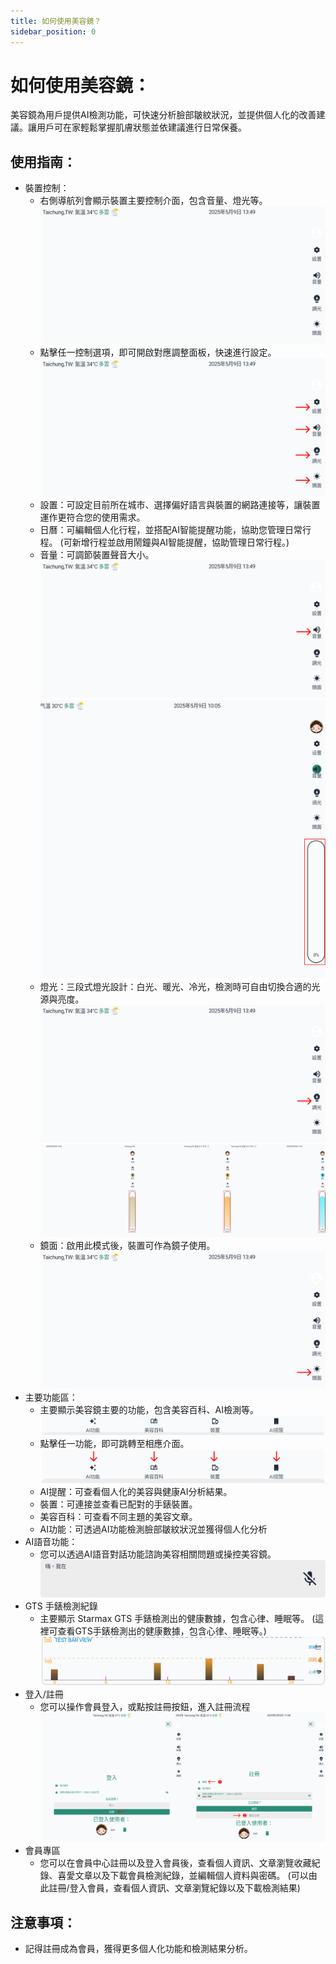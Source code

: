 ```yaml
---
title: 如何使用美容鏡？
sidebar_position: 0
---
```


# 如何使用美容鏡：

美容鏡為用戶提供AI檢測功能，可快速分析臉部皺紋狀況，並提供個人化的改善建議。讓用戶可在家輕鬆掌握肌膚狀態並依建議進行日常保養。

## 使用指南：

- 裝置控制：
  - 右側導航列會顯示裝置主要控制介面，包含音量、燈光等。
    ![裝置控制](./img/how-to-use-1.png)
  - 點擊任一控制選項，即可開啟對應調整面板，快速進行設定。
    ![裝置控制](./img/how-to-use-2.png)
  - 設置：可設定目前所在城市、選擇偏好語言與裝置的網路連接等，讓裝置運作更符合您的使用需求。
  - 日曆：可編輯個人化行程，並搭配AI智能提醒功能，協助您管理日常行程。
    (可新增行程並啟用鬧鐘與AI智能提醒，協助管理日常行程。)
  - 音量：可調節裝置聲音大小。
    ![音量](./img/how-to-use-3.png)
    ![音量控制](./img/how-to-use-4.png)
  - 燈光：三段式燈光設計：白光、暖光、冷光，檢測時可自由切換合適的光源與亮度。
    ![燈光](./img/how-to-use-5.png)
    ![燈光控制](./img/how-to-use-6.png)
  - 鏡面：啟用此模式後，裝置可作為鏡子使用。
    ![鏡面](./img/how-to-use-7.png)
- 主要功能區：
  - 主要顯示美容鏡主要的功能，包含美容百科、AI檢測等。
    ![主要功能](./img/how-to-use-8.png)
  - 點擊任一功能，即可跳轉至相應介面。
    ![主要功能](./img/how-to-use-9.png)
  - AI提醒：可查看個人化的美容與健康AI分析結果。
  - 裝置：可連接並查看已配對的手錶裝置。
  - 美容百科：可查看不同主題的美容文章。
  - AI功能：可透過AI功能檢測臉部皺紋狀況並獲得個人化分析
- AI語音功能：
  - 您可以透過AI語音對話功能諮詢美容相關問題或操控美容鏡。
    ![ai語音](./img/how-to-use-10.png)
- GTS 手錶檢測紀錄
  - 主要顯示 Starmax GTS 手錶檢測出的健康數據，包含心律、睡眠等。
    (這裡可查看GTS手錶檢測出的健康數據，包含心律、睡眠等。)
    ![手錶檢測紀錄](./img/how-to-use-11.png)
- 登入/註冊
  - 您可以操作會員登入，或點按註冊按鈕，進入註冊流程
    ![登入註冊](./img/how-to-use-12.png)
- 會員專區
  - 您可以在會員中心註冊以及登入會員後，查看個人資訊、文章瀏覽收藏紀錄、喜愛文章以及下載會員檢測紀錄，並編輯個人資料與密碼。
    (可以由此註冊/登入會員，查看個人資訊、文章瀏覽紀錄以及下載檢測結果)

## 注意事項：

- 記得註冊成為會員，獲得更多個人化功能和檢測結果分析。
